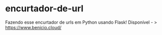 # encurtador-de-url
Fazendo esse encurtador de urls em Python usando Flask!
Disponível - > <a href="https://www.benicio.cloud/" target="_blank">https://www.benicio.cloud/</a>

